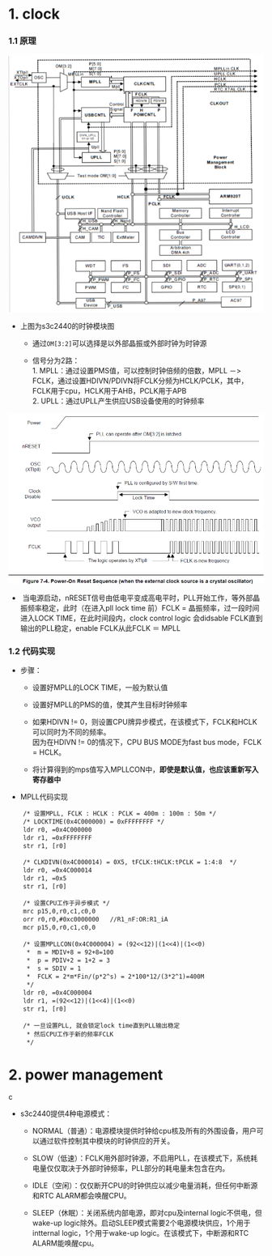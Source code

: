 # 1. clock

### 1.1 原理

![](image/clock_block_diagram.png)

* 上图为s3c2440的时钟模块图

  * 通过`OM[3:2]`可以选择是以外部晶振或外部时钟为时钟源

  * 信号分为2路：<br>1. MPLL：通过设置PMS值，可以控制时钟倍频的倍数，MPLL －> FCLK，通过设置HDIVN/PDIVN将FCLK分频为HCLK/PCLK，其中，FCLK用于cpu，HCLK用于AHB，PCLK用于APB<br>2. UPLL：通过UPLL产生供应USB设备使用的时钟频率

![](image/clock_timing_power_on_reset.png)

*  当电源启动，nRESET信号由低电平变成高电平时，PLL开始工作，等外部晶振频率稳定，此时（在进入pll lock time 前）FCLK = 晶振频率，过一段时间进入LOCK TIME，在此时间段内，clock control logic 会didsable FCLK直到输出的PLL稳定，enable FCLK从此FCLK ＝ MPLL

### 1.2 代码实现

* 步骤：

  * 设置好MPLL的LOCK TIME，一般为默认值

  * 设置好MPLL的PMS的值，使其产生目标时钟频率

  * 如果HDIVN != 0，则设置CPU牌异步模式，在该模式下，FCLK和HCLK可以同时为不同的频率。<br>因为在HDIVN != 0的情况下，CPU BUS MODE为fast  bus mode，FCLK = HCLK。

  * 将计算得到的mps值写入MPLLCON中，**即使是默认值，也应该重新写入寄存器中**

* MPLL代码实现

```asm6502
	/* 设置MPLL, FCLK : HCLK : PCLK = 400m : 100m : 50m */
	/* LOCKTIME(0x4C000000) = 0xFFFFFFFF */
	ldr r0, =0x4C000000
	ldr r1, =0xFFFFFFFF
	str r1, [r0]

	/* CLKDIVN(0x4C000014) = 0X5, tFCLK:tHCLK:tPCLK = 1:4:8  */
	ldr r0, =0x4C000014
	ldr r1, =0x5
	str r1, [r0]

	/* 设置CPU工作于异步模式 */
	mrc p15,0,r0,c1,c0,0
	orr r0,r0,#0xc0000000   //R1_nF:OR:R1_iA
	mcr p15,0,r0,c1,c0,0

	/* 设置MPLLCON(0x4C000004) = (92<<12)|(1<<4)|(1<<0) 
	 *  m = MDIV+8 = 92+8=100
	 *  p = PDIV+2 = 1+2 = 3
	 *  s = SDIV = 1
	 *  FCLK = 2*m*Fin/(p*2^s) = 2*100*12/(3*2^1)=400M
	 */
	ldr r0, =0x4C000004
	ldr r1, =(92<<12)|(1<<4)|(1<<0)
	str r1, [r0]

	/* 一旦设置PLL, 就会锁定lock time直到PLL输出稳定
	 * 然后CPU工作于新的频率FCLK
	 */
```

# 2. power management

c



* s3c2440提供4种电源模式：

  * NORMAL（普通）：电源模块提供时钟给cpu核及所有的外围设备，用户可以通过软件控制其中模块的时钟供应的开关。

  * SLOW（低速）：FCLK用外部时钟源，不启用PLL，在该模式下，系统耗电量仅仅取决于外部时钟频率，PLL部分的耗电量未包含在内。

  * IDLE（空闲）：仅仅断开CPU的时钟供应以减少电量消耗，但任何中断源和RTC ALARM都会唤醒CPU。

  * SLEEP（休眠）：关闭系统内部电源，即对cpu及internal logic不供电，但wake-up logic除外。启动SLEEP模式需要2个电源模块供应，1个用于intternal logic，1个用于wake-up logic。在该模式下，中断源和RTC ALARM能唤醒cpu。
